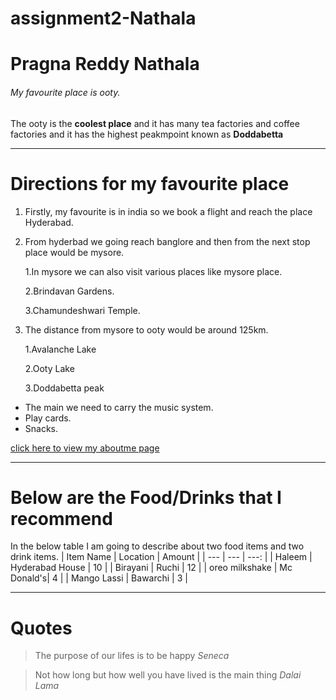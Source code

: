 # assignment2-Nathala
# Pragna Reddy Nathala
###### My favourite place is ooty.
The ooty is the **coolest place** and it has many tea factories and coffee factories and it has the highest peakmpoint known as **Doddabetta**

***

# Directions for my favourite place
1. Firstly, my favourite is in india so we book a flight and reach the place Hyderabad.
2. From hyderbad we going reach banglore and then from the next stop place would be mysore.

    1.In mysore we can also visit various places like mysore place.

    2.Brindavan Gardens.

    3.Chamundeshwari Temple.

3. The distance from mysore to ooty would be around 125km.
                
     1.Avalanche Lake

     2.Ooty Lake

     3.Doddabetta peak
* The main we need to carry the music system.
* Play cards.
* Snacks.

[click here to view my aboutme page](https://github.com/pragnareddy79/assignment2-Nathala/blob/main/AboutMe.md)

****

# Below are the Food/Drinks that I recommend
In the below table I am going to describe about two food items and two drink items.
| Item Name  | Location | Amount |
| --- | --- | ---: |
| Haleem | Hyderabad House | 10 |
| Birayani | Ruchi | 12 |
| oreo milkshake | Mc Donald's| 4 |
| Mango Lassi | Bawarchi | 3 |

****

# Quotes
> The purpose of our lifes is to be happy *Seneca*

> Not how long but how well you have lived is the main thing *Dalai Lama*